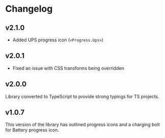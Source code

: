 # Changelog

## v2.1.0

-   Added UPS progress icon (`<Progress.Ups>`)

## v2.0.1

-   Fixed an issue with CSS transforms being overridden

## v2.0.0

Library converted to TypeScript to provide strong typings for TS projects.

## v1.0.7

This version of the library has outlined progress icons and a charging bolt for Battery progress icon.
